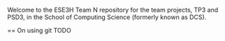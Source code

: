 Welcome to the ESE3H Team N repository for the team projects, TP3 and PSD3, in the School of Computing Science (formerly known as DCS).

== On using git
TODO